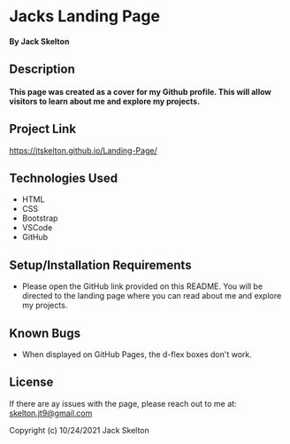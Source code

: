 # Jacks Landing Page

#### By Jack Skelton

## Description
#### This page was created as a cover for my Github profile. This will allow visitors to learn about me and explore my projects.

## Project Link

https://jtskelton.github.io/Landing-Page/

## Technologies Used

* HTML
* CSS
* Bootstrap
* VSCode
* GitHub

## Setup/Installation Requirements

* Please open the GitHub link provided on this README. You will be directed to the landing page where you can read about me and explore my projects.

## Known Bugs

* When displayed on GitHub Pages, the d-flex boxes don't work. 

## License

If there are ay issues with the page, please reach out to me at: skelton.jt9@gmail.com

Copyright (c) 10/24/2021 Jack Skelton